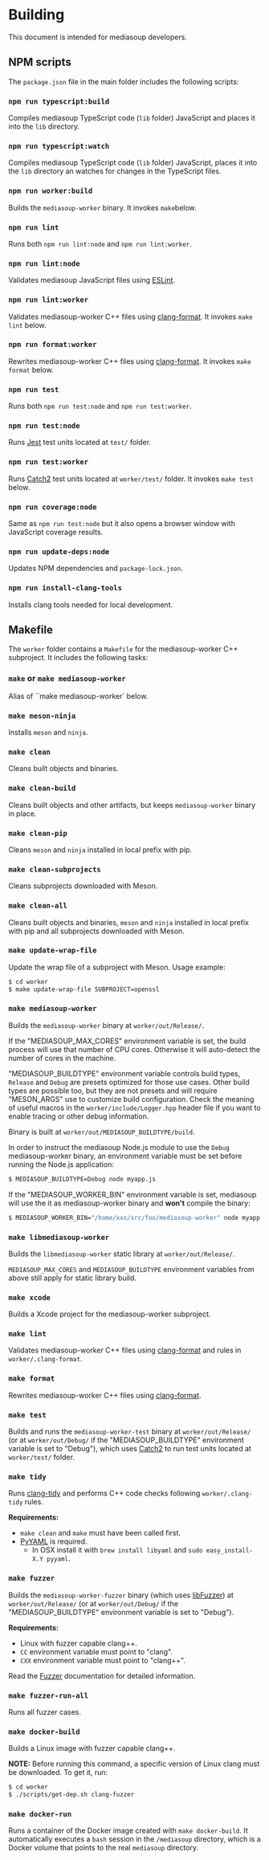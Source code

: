 # Building

This document is intended for mediasoup developers.


## NPM scripts

The `package.json` file in the main folder includes the following scripts:


### `npm run typescript:build`

Compiles mediasoup TypeScript code (`lib` folder) JavaScript and places it into the `lib` directory.


### `npm run typescript:watch`

Compiles mediasoup TypeScript code (`lib` folder) JavaScript, places it into the `lib` directory an watches for changes in the TypeScript files.


### `npm run worker:build`

Builds the `mediasoup-worker` binary. It invokes `make`below.


### `npm run lint`

Runs both `npm run lint:node` and `npm run lint:worker`.


### `npm run lint:node`

Validates mediasoup JavaScript files using [ESLint](https://eslint.org).


### `npm run lint:worker`

Validates mediasoup-worker C++ files using [clang-format](https://clang.llvm.org/docs/ClangFormat.html). It invokes `make lint` below.


### `npm run format:worker`

Rewrites mediasoup-worker C++ files using [clang-format](https://clang.llvm.org/docs/ClangFormat.html). It invokes `make format` below.


### `npm run test`

Runs both `npm run test:node` and `npm run test:worker`.


### `npm run test:node`

Runs [Jest](https://jestjs.io) test units located at `test/` folder.


### `npm run test:worker`

Runs [Catch2](https://github.com/catchorg/Catch2) test units located at `worker/test/` folder. It invokes `make test` below.


### `npm run coverage:node`

Same as `npm run test:node` but it also opens a browser window with JavaScript coverage results.


### `npm run update-deps:node`

Updates NPM dependencies and `package-lock.json`.


### `npm run install-clang-tools`

Installs clang tools needed for local development.


## Makefile

The `worker` folder contains a `Makefile` for the mediasoup-worker C++ subproject. It includes the following tasks:


### `make` or `make mediasoup-worker`

Alias of ``make mediasoup-worker` below.


### `make meson-ninja`

Installs `meson` and `ninja`.


### `make clean`

Cleans built objects and binaries.


### `make clean-build`

Cleans built objects and other artifacts, but keeps `mediasoup-worker` binary in place.


### `make clean-pip`

Cleans `meson` and `ninja` installed in local prefix with pip.


### `make clean-subprojects`

Cleans subprojects downloaded with Meson.


### `make clean-all`

Cleans built objects and binaries, `meson` and `ninja` installed in local prefix with pip and all subprojects downloaded with Meson.


### `make update-wrap-file`

Update the wrap file of a subproject with Meson. Usage example:

```bash
$ cd worker
$ make update-wrap-file SUBPROJECT=openssl
```


### `make mediasoup-worker`

Builds the `mediasoup-worker` binary at `worker/out/Release/`.

If the "MEDIASOUP_MAX_CORES" environment variable is set, the build process will use that number of CPU cores. Otherwise it will auto-detect the number of cores in the machine.

"MEDIASOUP_BUILDTYPE" environment variable controls build types, `Release` and `Debug` are presets optimized for those use cases.
Other build types are possible too, but they are not presets and will require "MESON_ARGS" use to customize build configuration.
Check the meaning of useful macros in the `worker/include/Logger.hpp` header file if you want to enable tracing or other debug information.

Binary is built at `worker/out/MEDIASOUP_BUILDTYPE/build`. 

In order to instruct the mediasoup Node.js module to use the `Debug` mediasoup-worker binary, an environment variable must be set before running the Node.js application:

```bash
$ MEDIASOUP_BUILDTYPE=Debug node myapp.js
```

If the "MEDIASOUP_WORKER_BIN" environment variable is set, mediasoup will use the it as mediasoup-worker binary and **won't** compile the binary:

```bash
$ MEDIASOUP_WORKER_BIN="/home/xxx/src/foo/mediasoup-worker" node myapp.js
```



### `make libmediasoup-worker`

Builds the `libmediasoup-worker` static library at `worker/out/Release/`.

`MEDIASOUP_MAX_CORES` and `MEDIASOUP_BUILDTYPE` environment variables from above still apply for static library build.


### `make xcode`

Builds a Xcode project for the mediasoup-worker subproject.


### `make lint`

Validates mediasoup-worker C++ files using [clang-format](https://clang.llvm.org/docs/ClangFormat.html) and rules in `worker/.clang-format`.


### `make format`

Rewrites mediasoup-worker C++ files using [clang-format](https://clang.llvm.org/docs/ClangFormat.html).


### `make test`

Builds and runs the `mediasoup-worker-test` binary at `worker/out/Release/` (or at `worker/out/Debug/` if the "MEDIASOUP_BUILDTYPE" environment variable is set to "Debug"), which uses [Catch2](https://github.com/catchorg/Catch2) to run test units located at `worker/test/` folder.


### `make tidy`

Runs [clang-tidy](http://clang.llvm.org/extra/clang-tidy/) and performs C++ code checks following `worker/.clang-tidy` rules.

**Requirements:**

* `make clean` and `make` must have been called first.
* [PyYAML](https://pyyaml.org/) is required.
  - In OSX install it with `brew install libyaml` and `sudo easy_install-X.Y pyyaml`.


### `make fuzzer`

Builds the `mediasoup-worker-fuzzer` binary (which uses [libFuzzer](http://llvm.org/docs/LibFuzzer.html)) at `worker/out/Release/` (or at `worker/out/Debug/` if the "MEDIASOUP_BUILDTYPE" environment variable is set to "Debug").

**Requirements:**

* Linux with fuzzer capable clang++.
* `CC` environment variable must point to "clang".
* `CXX` environment variable must point to "clang++".

Read the [Fuzzer](Fuzzer.md) documentation for detailed information.


### `make fuzzer-run-all`

Runs all fuzzer cases.


### `make docker-build`

Builds a Linux image with fuzzer capable clang++.

**NOTE:** Before running this command, a specific version of Linux clang must be downloaded. To get it, run:

```bash
$ cd worker
$ ./scripts/get-dep.sh clang-fuzzer
```


### `make docker-run`

Runs a container of the Docker image created with `make docker-build`. It automatically executes a `bash` session in the `/mediasoup` directory, which is a Docker volume that points to the real `mediasoup` directory.
